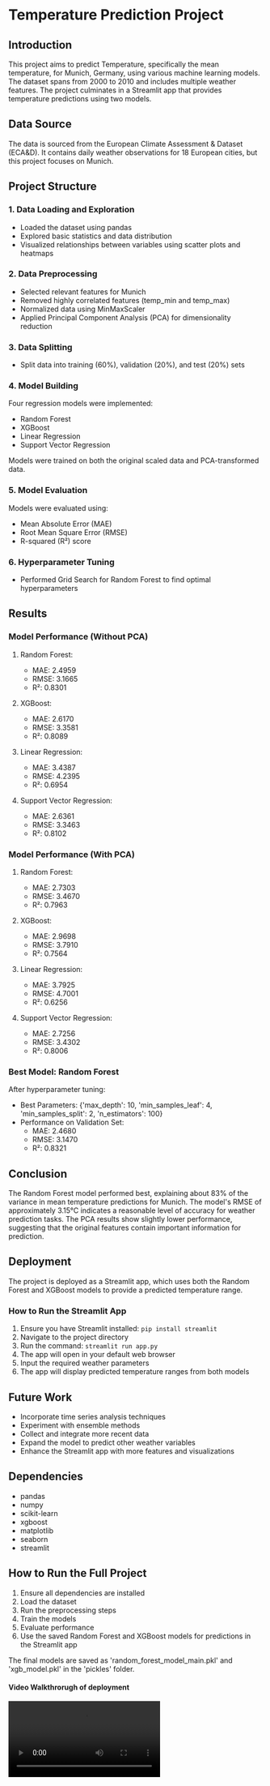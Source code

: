 # Temperature Prediction Project

## Introduction
This project aims to predict Temperature, specifically the mean temperature, for Munich, Germany, using various machine learning models. The dataset spans from 2000 to 2010 and includes multiple weather features. The project culminates in a Streamlit app that provides temperature predictions using two models.

## Data Source
The data is sourced from the European Climate Assessment & Dataset (ECA&D). It contains daily weather observations for 18 European cities, but this project focuses on Munich.

## Project Structure

### 1. Data Loading and Exploration
- Loaded the dataset using pandas
- Explored basic statistics and data distribution
- Visualized relationships between variables using scatter plots and heatmaps

### 2. Data Preprocessing
- Selected relevant features for Munich
- Removed highly correlated features (temp_min and temp_max)
- Normalized data using MinMaxScaler
- Applied Principal Component Analysis (PCA) for dimensionality reduction

### 3. Data Splitting
- Split data into training (60%), validation (20%), and test (20%) sets

### 4. Model Building
Four regression models were implemented:
- Random Forest
- XGBoost
- Linear Regression
- Support Vector Regression

Models were trained on both the original scaled data and PCA-transformed data.

### 5. Model Evaluation
Models were evaluated using:
- Mean Absolute Error (MAE)
- Root Mean Square Error (RMSE)
- R-squared (R²) score

### 6. Hyperparameter Tuning
- Performed Grid Search for Random Forest to find optimal hyperparameters

## Results

### Model Performance (Without PCA)
1. Random Forest:
   - MAE: 2.4959
   - RMSE: 3.1665
   - R²: 0.8301

2. XGBoost:
   - MAE: 2.6170
   - RMSE: 3.3581
   - R²: 0.8089

3. Linear Regression:
   - MAE: 3.4387
   - RMSE: 4.2395
   - R²: 0.6954

4. Support Vector Regression:
   - MAE: 2.6361
   - RMSE: 3.3463
   - R²: 0.8102

### Model Performance (With PCA)
1. Random Forest:
   - MAE: 2.7303
   - RMSE: 3.4670
   - R²: 0.7963

2. XGBoost:
   - MAE: 2.9698
   - RMSE: 3.7910
   - R²: 0.7564

3. Linear Regression:
   - MAE: 3.7925
   - RMSE: 4.7001
   - R²: 0.6256

4. Support Vector Regression:
   - MAE: 2.7256
   - RMSE: 3.4302
   - R²: 0.8006

### Best Model: Random Forest
After hyperparameter tuning:
- Best Parameters: {'max_depth': 10, 'min_samples_leaf': 4, 'min_samples_split': 2, 'n_estimators': 100}
- Performance on Validation Set:
  - MAE: 2.4680
  - RMSE: 3.1470
  - R²: 0.8321

## Conclusion
The Random Forest model performed best, explaining about 83% of the variance in mean temperature predictions for Munich. The model's RMSE of approximately 3.15°C indicates a reasonable level of accuracy for weather prediction tasks. The PCA results show slightly lower performance, suggesting that the original features contain important information for prediction.

## Deployment
The project is deployed as a Streamlit app, which uses both the Random Forest and XGBoost models to provide a predicted temperature range.

### How to Run the Streamlit App
1. Ensure you have Streamlit installed: `pip install streamlit`
2. Navigate to the project directory
3. Run the command: `streamlit run app.py`
4. The app will open in your default web browser
5. Input the required weather parameters
6. The app will display predicted temperature ranges from both models

## Future Work
- Incorporate time series analysis techniques
- Experiment with ensemble methods
- Collect and integrate more recent data
- Expand the model to predict other weather variables
- Enhance the Streamlit app with more features and visualizations

## Dependencies
- pandas
- numpy
- scikit-learn
- xgboost
- matplotlib
- seaborn
- streamlit

## How to Run the Full Project
1. Ensure all dependencies are installed
2. Load the dataset
3. Run the preprocessing steps
4. Train the models
5. Evaluate performance
6. Use the saved Random Forest and XGBoost models for predictions in the Streamlit app

The final models are saved as 'random_forest_model_main.pkl' and 'xgb_model.pkl' in the 'pickles' folder.
#### Video Walkthrorugh of deployment
<video src=''></video>



